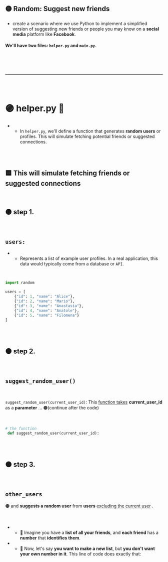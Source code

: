 ## 🟡 Random: Suggest new friends

- create a scenario where we use Python to implement a simplified version of suggesting new friends or people you may know on a **social media** platform like **Facebook**.



#### We'll have two files: `helper.py` and `main.py`.

<br>
<br>
<br>

---

<br>
<br>

# 🟣 helper.py 🐻

- - In `helper.py`, we'll define a function that generates **random users** or profiles. This will simulate fetching potential friends or suggested connections.


<br>
<br>

## 🟦 This will simulate fetching friends or suggested connections


<br>

 ## 🟠 step 1.

 <br>

 ##   `users:`

 - - Represents a list of example user profiles. In a real application, this data would typically come from a database or `API`.


<br>



```python
import random

users = [
    {"id": 1, "name": "Alice"},
    {"id": 2, "name": "Mario"},
    {"id": 3, "name": "Anastasia"},
    {"id": 4, "name": "Anatole"},
    {"id": 5, "name": "Filomena"}
]

```

<br>
<br>


## 🟠 step 2.

<br>

## `suggest_random_user()`

<br>


 `suggest_random_user(current_user_id)`: This  <u>function takes</u> **current_user_id** as a **parameter** ... 🟤(continue after the code)


<br>

```python
# the function
 def suggest_random_user(current_user_id):
```
<br>
<br>

## 🟠 step 3.

<br>

## `other_users`


🟤 and **suggests a random user** from **users** <u>excluding the current user</u> .

<br>

- - 🌈 Imagine you have a **list of all your friends**, and **each friend** has a **number** that **identifies them**.

- - 🌈 Now, let's say **you want to make a new list**, but **you don't want your own number in it**. This line of code does exactly that:
